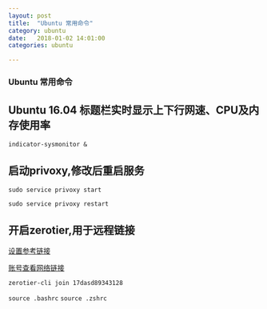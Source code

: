 ```yaml
---
layout: post
title:  "Ubuntu 常用命令"
category: ubuntu
date:   2018-01-02 14:01:00
categories: ubuntu 

---
```

### Ubuntu 常用命令

 
 ## Ubuntu 16.04 标题栏实时显示上下行网速、CPU及内存使用率
 `indicator-sysmonitor &`

 ## 启动privoxy,修改后重启服务
 `sudo service privoxy start`

 `sudo service privoxy restart`  

## 开启zerotier,用于远程链接
[设置参考链接](http://www.cnblogs.com/halox/archive/2017/05/21/ZeroTier-de-shi-yong.html)

[账号查看网络链接](https://my.zerotier.com/network)

`zerotier-cli join 17dasd89343128` 

`source .bashrc`
`source .zshrc`
